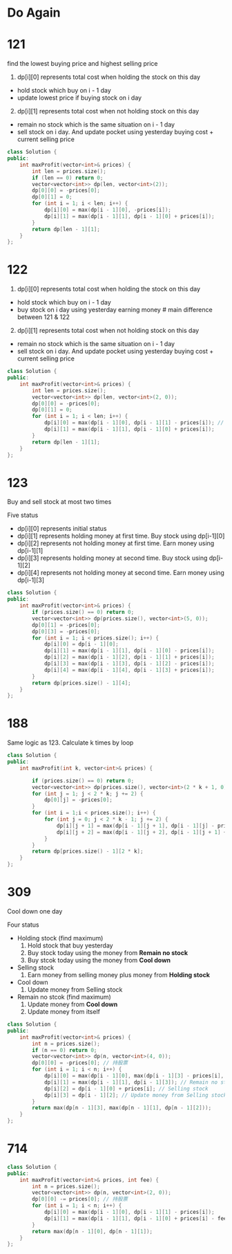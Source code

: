 # Do Again

# 121 

find the lowest buying price and highest selling price

1. dp[i][0] represents total cost when holding the stock on this day
- hold stock which buy on i - 1 day
- update lowest price if buying stock on i day

2. dp[i][1] represents total cost when not holding stock on this day
- remain no stock which is the same situation on i - 1 day
- sell stock on i day. And update pocket using yesterday buying cost + current selling price
```cpp
class Solution {
public:
    int maxProfit(vector<int>& prices) {
        int len = prices.size();
        if (len == 0) return 0;
        vector<vector<int>> dp(len, vector<int>(2));
        dp[0][0] = -prices[0];
        dp[0][1] = 0;
        for (int i = 1; i < len; i++) {
            dp[i][0] = max(dp[i - 1][0], -prices[i]);
            dp[i][1] = max(dp[i - 1][1], dp[i - 1][0] + prices[i]);
        }
        return dp[len - 1][1];
    }
};
```

# 122

1. dp[i][0] represents total cost when holding the stock on this day
- hold stock which buy on i - 1 day
- buy stock on i day using yesterday earning money # main difference between 121 & 122 

2. dp[i][1] represents total cost when not holding stock on this day
- remain no stock which is the same situation on i - 1 day
- sell stock on i day. And update pocket using yesterday buying cost + current selling price


```cpp
class Solution {
public:
    int maxProfit(vector<int>& prices) {
        int len = prices.size();
        vector<vector<int>> dp(len, vector<int>(2, 0));
        dp[0][0] = -prices[0];
        dp[0][1] = 0;
        for (int i = 1; i < len; i++) {
            dp[i][0] = max(dp[i - 1][0], dp[i - 1][1] - prices[i]); // 注意这里是和121. 买卖股票的最佳时机唯一不同的地方。
            dp[i][1] = max(dp[i - 1][1], dp[i - 1][0] + prices[i]);
        }
        return dp[len - 1][1];
    }
};
```

# 123 

Buy and sell stock at most two times

Five status
- dp[i][0] represents initial status
- dp[i][1] represents holding money at first time. Buy stock using dp[i-1][0]
- dp[i][2] represents not holding money at first time. Earn money using dp[i-1][1]
- dp[i][3] represents holding money at second time. Buy stock using dp[i-1][2]
- dp[i][4] represents not holding money at second time. Earn money using dp[i-1][3]

```cpp
class Solution {
public:
    int maxProfit(vector<int>& prices) {
        if (prices.size() == 0) return 0;
        vector<vector<int>> dp(prices.size(), vector<int>(5, 0));
        dp[0][1] = -prices[0];
        dp[0][3] = -prices[0];
        for (int i = 1; i < prices.size(); i++) {
            dp[i][0] = dp[i - 1][0];
            dp[i][1] = max(dp[i - 1][1], dp[i - 1][0] - prices[i]);
            dp[i][2] = max(dp[i - 1][2], dp[i - 1][1] + prices[i]);
            dp[i][3] = max(dp[i - 1][3], dp[i - 1][2] - prices[i]);
            dp[i][4] = max(dp[i - 1][4], dp[i - 1][3] + prices[i]);
        }
        return dp[prices.size() - 1][4];
    }
};
```

# 188

Same logic as 123.
Calculate k times by loop

```cpp
class Solution {
public:
    int maxProfit(int k, vector<int>& prices) {

        if (prices.size() == 0) return 0;
        vector<vector<int>> dp(prices.size(), vector<int>(2 * k + 1, 0));
        for (int j = 1; j < 2 * k; j += 2) {
            dp[0][j] = -prices[0];
        }
        for (int i = 1;i < prices.size(); i++) {
            for (int j = 0; j < 2 * k - 1; j += 2) {
                dp[i][j + 1] = max(dp[i - 1][j + 1], dp[i - 1][j] - prices[i]);
                dp[i][j + 2] = max(dp[i - 1][j + 2], dp[i - 1][j + 1] + prices[i]);
            }
        }
        return dp[prices.size() - 1][2 * k];
    }
};
```

# 309

Cool down one day

Four status
- Holding stock (find maximum)
	1. Hold stock that buy yesterday
	2. Buy stock today using the money from __Remain no stock__ 
	3. Buy stcok today using the money from __Cool down__
- Selling stock
	1. Earn money from selling money plus money from __Holding stock__
- Cool down
	1. Update money from Selling stock
- Remain no stcok (find maximum)
	1. Update money from __Cool down__
	2. Update money from itself
```cpp
class Solution {
public:
    int maxProfit(vector<int>& prices) {
        int n = prices.size();
        if (n == 0) return 0;
        vector<vector<int>> dp(n, vector<int>(4, 0));
        dp[0][0] = -prices[0]; // 持股票
        for (int i = 1; i < n; i++) {
            dp[i][0] = max(dp[i - 1][0], max(dp[i - 1][3] - prices[i], dp[i - 1][1] - prices[i])); // Holding stock
            dp[i][1] = max(dp[i - 1][1], dp[i - 1][3]); // Remain no stcok 
            dp[i][2] = dp[i - 1][0] + prices[i]; // Selling stock
            dp[i][3] = dp[i - 1][2]; // Update money from Selling stock
        }
        return max(dp[n - 1][3], max(dp[n - 1][1], dp[n - 1][2]));
    }
};
```

# 714

```cpp
class Solution {
public:
    int maxProfit(vector<int>& prices, int fee) {
        int n = prices.size();
        vector<vector<int>> dp(n, vector<int>(2, 0));
        dp[0][0] -= prices[0]; // 持股票
        for (int i = 1; i < n; i++) {
            dp[i][0] = max(dp[i - 1][0], dp[i - 1][1] - prices[i]);
            dp[i][1] = max(dp[i - 1][1], dp[i - 1][0] + prices[i] - fee);
        }
        return max(dp[n - 1][0], dp[n - 1][1]);
    }
};
```